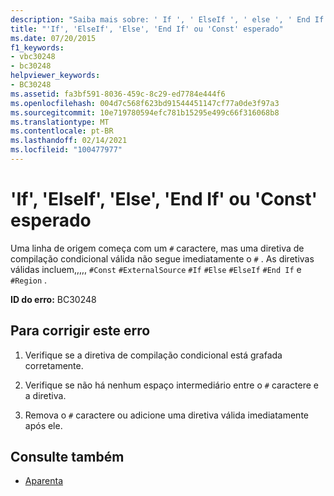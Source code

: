 ```yaml
---
description: "Saiba mais sobre: ' If ', ' ElseIf ', ' else ', ' End If ' ou ' const ' esperado"
title: "'If', 'ElseIf', 'Else', 'End If' ou 'Const' esperado"
ms.date: 07/20/2015
f1_keywords:
- vbc30248
- bc30248
helpviewer_keywords:
- BC30248
ms.assetid: fa3bf591-8036-459c-8c29-ed7784e444f6
ms.openlocfilehash: 004d7c568f623bd91544451147cf77a0de3f97a3
ms.sourcegitcommit: 10e719780594efc781b15295e499c66f316068b8
ms.translationtype: MT
ms.contentlocale: pt-BR
ms.lasthandoff: 02/14/2021
ms.locfileid: "100477977"
---
```

# <a name="if-elseif-else-end-if-or-const-expected"></a>'If', 'ElseIf', 'Else', 'End If' ou 'Const' esperado

Uma linha de origem começa com um `#` caractere, mas uma diretiva de compilação condicional válida não segue imediatamente o `#` . As diretivas válidas incluem,,,,, `#Const` `#ExternalSource` `#If` `#Else` `#ElseIf` `#End If` e `#Region` .  
  
 **ID do erro:** BC30248  
  
## <a name="to-correct-this-error"></a>Para corrigir este erro  
  
1. Verifique se a diretiva de compilação condicional está grafada corretamente.  
  
2. Verifique se não há nenhum espaço intermediário entre o `#` caractere e a diretiva.  
  
3. Remova o `#` caractere ou adicione uma diretiva válida imediatamente após ele.  
  
## <a name="see-also"></a>Consulte também

- [Aparenta](../language-reference/directives/index.md)
